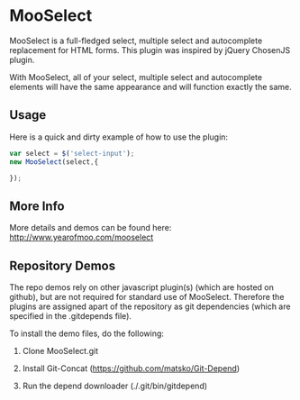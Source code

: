 # MooSelect

MooSelect is a full-fledged select, multiple select and autocomplete replacement for HTML forms. This plugin was inspired by jQuery ChosenJS plugin.

With MooSelect, all of your select, multiple select and autocomplete elements will have the same appearance and will function exactly the same.

## Usage

Here is a quick and dirty example of how to use the plugin:

```javascript
var select = $('select-input');
new MooSelect(select,{

});
```

## More Info

More details and demos can be found here:
http://www.yearofmoo.com/mooselect

## Repository Demos

The repo demos rely on other javascript plugin(s) (which are hosted on github), but are not required for standard use of MooSelect. Therefore the plugins are assigned apart of the repository as git dependencies (which are specified in the .gitdepends file).

To install the demo files, do the following:

1. Clone MooSelect.git

2. Install Git-Concat (https://github.com/matsko/Git-Depend)

3. Run the depend downloader (./.git/bin/gitdepend)
